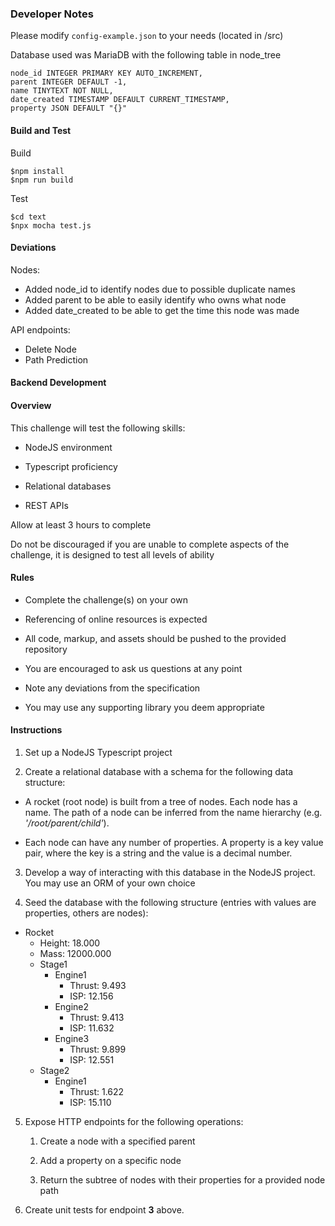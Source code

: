 ### Developer Notes
Please modify `config-example.json` to your needs (located in /src)

Database used was MariaDB with the following table in node_tree
```
node_id INTEGER PRIMARY KEY AUTO_INCREMENT,
parent INTEGER DEFAULT -1,
name TINYTEXT NOT NULL,
date_created TIMESTAMP DEFAULT CURRENT_TIMESTAMP,
property JSON DEFAULT "{}"
```

#### Build and Test

Build
```
$npm install
$npm run build
```

Test
```
$cd text
$npx mocha test.js
```

#### Deviations

Nodes:
- Added node_id to identify nodes due to possible duplicate names
- Added parent to be able to easily identify who owns what node
- Added date_created to be able to get the time this node was made

API endpoints:
- Delete Node
- Path Prediction

#### Backend Development
#### Overview

This challenge will test the following skills:
- NodeJS environment

- Typescript proficiency

- Relational databases

- REST APIs

Allow at least 3 hours to complete

Do not be discouraged if you are unable to complete aspects of the challenge, it is designed to test all levels of ability

#### Rules

- Complete the challenge(s) on your own

- Referencing of online resources is expected

- All code, markup, and assets should be pushed to the provided repository

- You are encouraged to ask us questions at any point

- Note any deviations from the specification

- You may use any supporting library you deem appropriate

#### Instructions

1.  Set up a NodeJS Typescript project

2.  Create a relational database with a schema for the following data structure:

- A rocket (root node) is built from a tree of nodes. Each node has a name. The path of a node can be inferred from the name hierarchy (e.g. _'/root/parent/child'_).

- Each node can have any number of properties. A property is a key value pair, where the key is a string and the value is a decimal number.

3.  Develop a way of interacting with this database in the NodeJS project. You may use an ORM of your own choice

4.  Seed the database with the following structure (entries with values are properties, others are nodes):

- Rocket
  - Height: 18.000
  - Mass: 12000.000
  - Stage1
    - Engine1
      - Thrust: 9.493
      - ISP: 12.156
    - Engine2
      - Thrust: 9.413
      - ISP: 11.632
    - Engine3
      - Thrust: 9.899
      - ISP: 12.551
  - Stage2
    - Engine1
      - Thrust: 1.622
      - ISP: 15.110
 
5.  Expose HTTP endpoints for the following operations:
    1.  Create a node with a specified parent

    2.  Add a property on a specific node

    3.  Return the subtree of nodes with their properties for a provided node path


6.  Create unit tests for endpoint **3** above.
